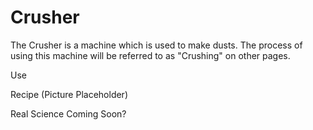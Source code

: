 Crusher
=======

The Crusher is a machine which is used to make dusts. The process of using this machine will be referred to as "Crushing" on other pages.

Use

Recipe
(Picture Placeholder)

Real Science
Coming Soon?